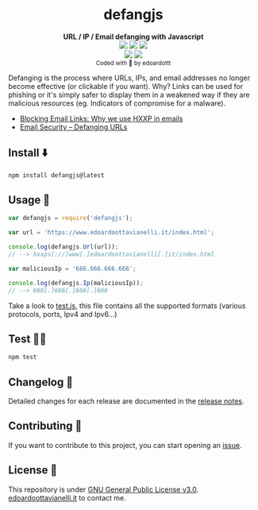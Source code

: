 <h1 align="center">
  <b>defangjs</b>
</h1>
<p align="center">
  <b>URL / IP / Email defanging with Javascript</b><br>
  <a href="https://www.npmjs.com/package/defangjs"><img src="https://github.com/edoardottt/images/blob/main/defangjs/npm.svg"></a>
  <a href="https://www.npmjs.com/package/defangjs"><img src="https://github.com/edoardottt/images/blob/main/defangjs/ipv6.svg"></a>
  <a href="https://www.npmjs.com/package/defangjs"><img src="https://github.com/edoardottt/images/blob/main/defangjs/dependencies.svg"></a>
  <br>
  <a href="https://github.com/edoardottt/defangjs/blob/main/LICENSE"><img src="https://github.com/edoardottt/images/blob/main/defangjs/license.svg"></a>
  <a href="https://runkit.com/edoardottt/runkit-npm-defangjs"><img src="https://github.com/edoardottt/images/blob/main/defangjs/runkit.svg"></a>
<br>
  <sub>Coded with 💙 by edoardottt</sub>
</p>

Defanging is the process where URLs, IPs, and email addresses no longer become effective (or clickable if you want). Why? Links can be used for phishing or it's simply safer to display them in a weakened way if they are malicious resources (eg. Indicators of compromise for a malware).

- [Blocking Email Links: Why we use HXXP in emails](https://privacymatters.ubc.ca/blocking-email-links-why-we-use-hxxp-emails)
- [Email Security – Defanging URLs](https://www.ibm.com/docs/en/sqsp/32.0?topic=SSBRUQ_32.0.0/com.ibm.resilient.doc/install/resilient_install_defangURLs.htm)


Install ⬇️
------

```bash
npm install defangjs@latest
```

Usage 🚀
-------

```Javascript
var defangjs = require('defangjs');

var url = 'https://www.edoardoottavianelli.it/index.html';

console.log(defangjs.Url(url)); 
// --> hxxps[://]www[.]edoardoottavianelli[.]it/index.html

var maliciousIp = '666.666.666.666';

console.log(defangjs.Ip(maliciousIp)); 
// --> 666[.]666[.]666[.]666
```

Take a look to [test.js](https://github.com/edoardottt/defangjs/blob/main/test.js), this file contains all the supported formats (various protocols, ports, Ipv4 and Ipv6...)

Test 🧑‍🏭
-------

```bash
npm test
```

Changelog 📌
-------
Detailed changes for each release are documented in the [release notes](https://github.com/edoardottt/defangjs/releases).

Contributing 🤝
------
If you want to contribute to this project, you can start opening an [issue](https://github.com/edoardottt/defangjs/issues).

License 📝
-------

This repository is under [GNU General Public License v3.0](https://github.com/edoardottt/defangjs/blob/main/LICENSE).  
[edoardoottavianelli.it](https://www.edoardoottavianelli.it) to contact me.

